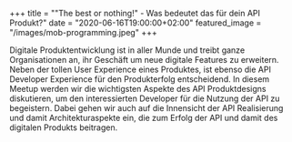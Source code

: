 +++
title = ""The best or nothing!" - Was bedeutet das für dein API Produkt?"
date = "2020-06-16T19:00:00+02:00"
featured_image = "/images/mob-programming.jpeg"
+++

Digitale Produktentwicklung ist in aller Munde und treibt ganze Organisationen an, ihr Geschäft um neue digitale Features zu erweitern. Neben der tollen User Experience eines Produktes, ist ebenso die API Developer Experience für den Produkterfolg entscheidend. In diesem Meetup werden wir die wichtigsten Aspekte des API Produktdesigns diskutieren, um den interessierten Developer für die Nutzung der API zu begeistern. Dabei gehen wir auch auf die Innensicht der API Realisierung und damit Architekturaspekte ein, die zum Erfolg der API und damit des digitalen Produkts beitragen.
